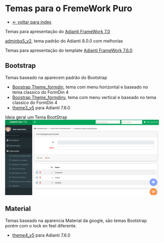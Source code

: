# Temas para o FremeWork Puro
* [<- voltar para index](../README.md)

Temas para apresentação do [Adianti FrameWork 7.0](https://www.adianti.com.br/)


[adminbs5_v2](template/adminbs5_v2.md), tema padrão do Adianti 8.0.0 com melhorias


Temas para apresentação do template [Adianti FrameWork 7.6.0](template_ad76.md) 


## Bootstrap
Temas baseado na aparecem padrão do Bootstrap
* [Boostrap Theme_formdin](framework_puro/bootstrap_theme_formdin.md), tema com menu horizontal e baseado no tema classico do FormDin 4
* [Boostrap Theme_formdinv](framework_puro/bootstrap_theme_formdinv.md), tema com menu vertical e baseado no tema classico do FormDin 4
* [theme3_v5](framework_puro/bootstrap_theme3_v5.md)  para Adianti 7.6.0

Ideia geral um Tema BootStrap
![theme_bootstrap](img/theme_bootstrap.png)

## Material
Temas baseado na aparencia Material da google, são temas Bootstrap porém com o lock en feel diferente.

* [theme4_v5](framework_puro/bootstrap_theme4_v5.md)  para Adianti 7.6.0